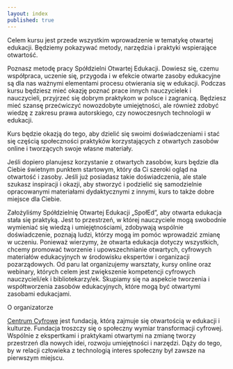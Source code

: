 ```yaml
---
layout: index
published: true
---
```


<div class="front">
<p>Celem kursu jest przede wszystkim wprowadzenie w tematykę otwartej edukacji. Będziemy pokazywać metody, narzędzia i praktyki wspierające otwartość.
  </p>
  <p>
    Poznasz metodę pracy Spółdzielni Otwartej Edukacji. Dowiesz się, czemu współpraca, uczenie się, przygoda i w efekcie otwarte zasoby edukacyjne są dla nas ważnymi elementami procesu otwierania się w edukacji. Podczas kursu będziesz mieć okazję poznać prace innych nauczycielek i nauczycieli, przyjrzeć się dobrym praktykom w polsce i zagranicą. Będziesz mieć szansę przećwiczyć nowozdobyte umiejętności, ale również zdobyć wiedzę z zakresu prawa autorskiego, czy nowoczesnych technologii w edukacji.

 </p> 
</div>  

<div class="home-intro">
  <p id="intro">
Kurs będzie okazją do tego, aby dzielić się swoimi doświadczeniami i stać się częścią społeczności praktyków korzystających z otwartych zasobów online i tworzących swoje własne materiały.</p>
</div>  

<div class="front">
 <p> 
Jeśli dopiero planujesz korzystanie z otwartych zasobów, kurs będzie dla Ciebie świetnym punktem startowym, który da Ci szeroki ogląd na otwartość i zasoby. Jeśli już posiadasz takie doświadczenia, ale stale szukasz inspiracji i okazji, aby stworzyć i podzielić się samodzielnie opracowanymi materiałami dydaktycznymi z innymi, kurs to także dobre miejsce dla Ciebie.
  </p>  
</div>


<div class="front">
 <p> 
Założyliśmy Spółdzielnię Otwartej Edukacji „SpołEd”, aby otwarta edukacja stała się praktyką. Jest to przestrzeń, w której nauczyciele mogą swobodnie wymieniać się wiedzą i umiejętnościami, zdobywają wspólnie doświadczenie, poznają ludzi, którzy mogą im pomóc wprowadzić zmianę w uczeniu. Ponieważ wierzymy, że otwarta edukacja dotyczy wszystkich, chcemy promować tworzenie i upowszechnianie otwartych, cyfrowych materiałów edukacyjnych w środowisku ekspertów i organizacji pozarządowych.
Od paru lat organizujemy warsztaty, kursy online oraz webinary, których celem jest zwiększenie kompetencji cyfrowych nauczycieli/ek i bibliotekarzy/ek. Skupiamy się na aspekcie tworzenia i współtworzenia zasobów edukacyjnych, które mogą być otwartymi zasobami edukacjami.
  </p>  
</div>
<div class="front">
  <p>O organizatorze</p>
 <p> 
   <a href="https://centrumcyfrowe.pl/" target="_blank">Centrum Cyfrowe</a> jest fundacją, którą zajmuje się otwartością w edukacji i kulturze. Fundacja troszczy się o społeczny wymiar transformacji cyfrowej. Wspólnie z ekspertkami i praktykami otwartymi na zmianę tworzy przestrzeń dla nowych idei, rozwoju umiejętności i narzędzi. Dąży do tego, by w relacji człowieka z technologią interes społeczny był zawsze na pierwszym miejscu.
  </p>  
</div>


